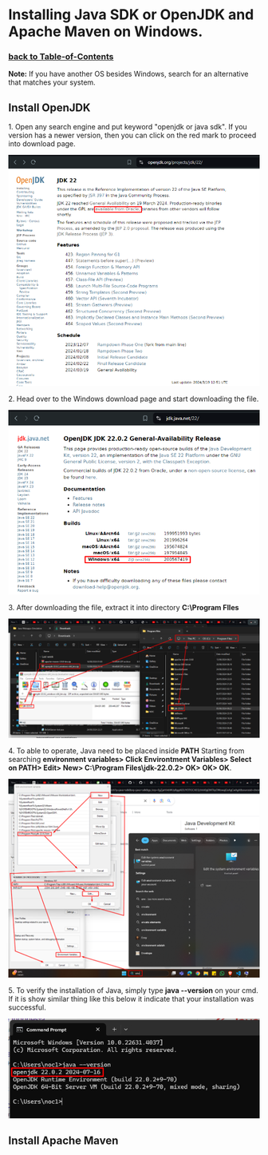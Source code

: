 # Installing Java SDK or OpenJDK and Apache Maven on Windows.
### [**back to Table-of-Contents**](./Table-of-Contents.md)

**Note:** If you have another OS besides Windows, search for an alternative that matches your system.

## Install OpenJDK

<left>
1. Open any search engine and put keyword "openjdk or java sdk". If you version has a newer version, then you can click on the red mark to proceed into download page.
<center> 

![Download OpenJDK](/image-files/jdk-win-install-1.png)
</center><left>

<left>
2. Head over to the Windows download page and start downloading the file.
<center>

![Download Page JDK](/image-files/jdk-win-install-2.png)
</center></left>

<left>
3. After downloading the file, extract it into directory <b>C:\Program FIles</b>
<center>

![Extracting JDK](/image-files/jdk-win-install-3.png)
</center></left>

<left>
4. To able to operate, Java need to be placed inside <b>PATH</b> Starting from searching <b>environment variables> Click Environtment Variables> Select on PATH> Edit> New> C:\Program Files\jdk-22.0.2> OK> OK> OK</b>.
<center>

![Apply to Path](/image-files/jdk-win-install-4.png)
</center></left>

<left>
5. To verify the installation of Java, simply type <b>java --version</b> on your cmd. If it is show similar thing like this below it indicate that your installation was successful.
<center>

![Verify JDK](/image-files/jdk-win-install-5.png)
</center></left>

## Install Apache Maven

<left>

<center>

![]()
</center></left>